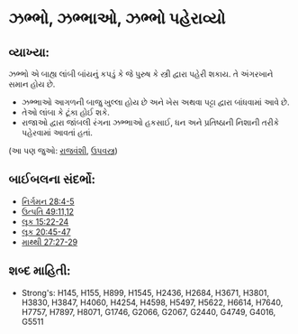 # ઝભ્ભો, ઝભ્ભાઓ, ઝભ્ભો પહેરાવ્યો  

## વ્યાખ્યા: 

ઝભ્ભો એ બાહ્ય લાંબી બાંયનું કપડું કે જે પુરુષ કે સ્ત્રી દ્વારા પહેરી શકાય.
તે અંગરખાને સમાન હોય છે.

* ઝભ્ભાઓ આગળની બાજુ ખુલ્લા હોય છે અને ખેસ અથવા પટ્ટા દ્વારા બાંધવામાં આવે છે.
* તેઓ લાંબા કે ટૂંકા હોઈ શકે.
* રાજાઓ દ્વારા જાંબલી રંગના ઝભ્ભાઓ હકસાઈ, ધન અને પ્રતિષ્ઠાની નિશાની તરીકે પહેરવામાં આવતાં હતાં.

(આ પણ જુઓ: [રાજવંશી](../other/royal.md), [ઉપવસ્ત્ર](../other/tunic.md))

## બાઈબલના સંદર્ભો: 

* [નિર્ગમન 28:4-5](rc://gu/tn/help/exo/28/04)
* [ઉત્પતિ 49:11,12](rc://gu/tn/help/gen/49/11)
* [લૂક 15:22-24](rc://gu/tn/help/luk/15/22)
* [લૂક 20:45-47](rc://gu/tn/help/luk/20/45)
* [માથ્થી 27:27-29](rc://gu/tn/help/mat/27/27)

## શબ્દ માહિતી: 

* Strong's: H145, H155, H899, H1545, H2436, H2684, H3671, H3801, H3830, H3847, H4060, H4254, H4598, H5497, H5622, H6614, H7640, H7757, H7897, H8071, G1746, G2066, G2067, G2440, G4749, G4016, G5511
